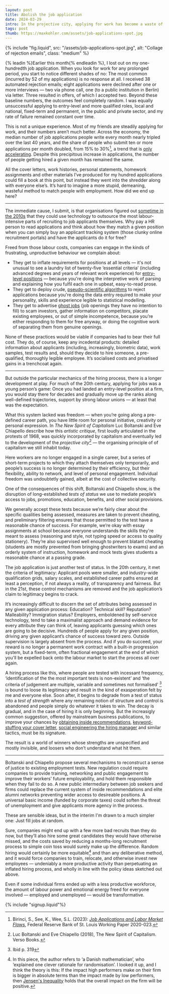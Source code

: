 ```yaml
---
layout: post
title: Abolish the job application
date: 2024-03-29
intro: In the projective city, applying for work has become a waste of everyone's time.
tags: post
thumb: https://maxkohler.com/assets/job-applications-spot.jpg
---
```


{% include "fig.liquid", src: "/assets/job-applications-spot.jpg", alt: "Collage of rejection emails", class: "medium" %}

{% leadin %}Earlier this month{% endleadin %}, I lost out on my one-hundredth job application. When you look for work for any prolonged period, you start to notice different shades of no: The most common (incurred by 52 of my applications) is no response at all. I received 38 automated rejection emails; eight applications were declined after one or more interviews — two via phone call, one (to a public institution in Berlin) via letter. Three resulted in offers, of which I accepted two. Beyond these baseline numbers, the outcomes feel completely random. I was equally unsuccessful applying to entry-level and more qualified roles, local and national, fixed-term and permanent, in the public and private sector, and my rate of failure remained constant over time.

This is not a unique experience. Most of my friends are steadily applying for work, and their numbers aren’t much better. Across the economy, the median number of job applications people write every month nearly tripled over the last 40 years, and the share of people who submit ten or more applications per month doubled, from 15% to 30%[^1], a trend that is [only accelerating](https://time.com/6287012/why-finding-job-is-difficult/). Despite this precipitous increase in applications, the number of people getting hired a given month has remained the same.

All the cover letters, work histories, personal statements, homework assignments and other materials I’ve produced for my hundred applications could fill a book at this point, but instead they went into the shredder along with everyone else’s. It’s hard to imagine a more stupid, demeaning, wasteful method to match people with employment. How did we end up here?

---

The immediate cause, I submit, is that organisations figured out [sometime in the 2010s](https://web.archive.org/web/20221031173323/https://www.wsj.com/articles/SB10001424052970204624204577178941034941330) that they could use technology to outsource the most labour-intensive parts of recruiting to job applicants themselves. Why pay a HR person to read applications and think about how they match a given position when you can simply buy an applicant tracking system (those clunky online recruitment portals) and have the applicants do it for free?

Freed from those labour costs, companies can engage in the kinds of frustrating, unproductive behaviour we complain about:

- They get to inflate requirements for positions at all levels — it's not unusual to see a laundry list of twenty-five ‘essential criteria’ (including advanced degrees and years of relevant work experience) for [entry-level positions](https://www.bbc.com/worklife/article/20210916-why-inexperienced-workers-cant-get-entry-level-jobs) — because you're doing the interpretive work of parsing and explaining how you fulfil each one in upbeat, easy-to-read prose.
- They get to deploy crude, [pseudo-scientific algorithms](https://www.theguardian.com/us-news/2022/may/11/artitifical-intelligence-job-applications-screen-robot-recruiters) to reject applications because you're doing the data entry required to make your personality, skills and experience legible to statistical modelling.
- They get to advertise [ghost jobs](https://www.ft.com/content/b66d20c3-7f9a-4649-925c-3b4bb56fed93) (job openings they have no intention to fill) to scam investors, gather information on competitors, placate existing employees, or out of simple incompetence, because you’re either responding to them for free anyway, or doing the cognitive work of separating them from genuine openings.

None of these practices would be viable if companies had to bear their full cost. They do, of course, keep any incedental products: detailed information about applicants (including, increasingly, biometric data), work samples, test results and, should they decide to hire someone, a pre-qualified, thoroughly legible employee. It’s socialised costs and privatised gains in a trenchcoat again.

---

But outside the particular mechanics of the hiring process, there is a longer development at play. For much of the 20th century, applying for jobs was a young person’s game: Once you had landed an entry-level position at a firm, you would stay there for decades and gradually move up the ranks along well-defined trajectories, support by strong labour unions — at least that was the expectation.

What this system lacked was freedom — when you’re going along a pre-defined career path, you have little room for personal initiative, creativity or personal expression. In _The New Spirit of Capitalism_ Luc Boltanski and Eve Chiapello describe how this _artistic critique_, first loudly articulated in the protests of 1968, was quickly incorporated by capitalism and eventually led to the development of the _projective city_[^2] — the organising principle of of capitalism we still inhabit today.

Here workers are no longer engaged in a single career, but a series of short-term projects to which they attach themselves only temporarily, and people’s success is no longer determined by their efficiency, but their flexibility, ability to network, and level of personal engagement. Individual freedom was undoubtetly gained, albeit at the cost of collective security.

One of the consequences of this shift, Boltanski and Chiapello show, is the disruption of long-established _tests of status_ we use to mediate people’s access to jobs, promotions, education, benefits, and other social provisions.

We generally accept these tests because we’re fairly clear about the specific qualities being assessed, measures are taken to prevent cheating, and preliminary filtering ensures that those permitted to the test have a reasonable chance of success. For example, we’re okay with essay assignments at school because everyone understands the skills they're meant to assess (reasoning and style, not typing speed or access to quality stationery). They’re also supervised well enough to prevent blatant cheating (students are mostly prevented from bringing ghostwriters to exams) and an orderly system of instruction, homework and mock tests gives students a reasonable chance at a passing grade.

The job application is just another test of status. In the 20th century, it met the criteria of legitimacy: Applicant pools were smaller, and industry-wide qualification grids, salary scales, and established career paths ensured at least a perception, if not always a reality, of transparency and fairness. But in the 21st, these control mechanisms are removed and the job application’s claim to legitimacy begins to crack.

It’s increasingly difficult to discern the set of attributes being assessed in any given application process: Education? Technical skill? Reputation? Malleability? Immigration status? Employers, emboldened by self-service technology, tend to take a maximalist approach and demand evidence for every attribute they can think of, leaving applicants guessing which ones are going to be decisive. Hundreds of people apply for any given position, driving any given applicant’s chance of success toward zero. Outside supervision is largely absent from the process. And if you do succeed, your reward is no longer a permanent work contract with a built-in progression system, but a fixed-term, often fractional engagement at the end of which you'll be expelled back onto the labour market to start the process all over again.

A hiring process like this, where people are tested with incessant frequency, ‘identification of the the most important tests is non-existent’ and ‘the criteria of judgement are multiple, variable and sometimes not formalised’ [^3] is bound to loose its legitimacy and result in the kind of exasperation felt by me and everyone else. Soon after, it begins to degrade from a test of status into a _test of strength_ where any remaining notion of structure and control is abandoned and people simply do whatever it takes to win. The decay is gradual, and in the case of hiring it is only beginning. But the increasigly common suggestion, offered by mainstream business publications, to improve your chances by [obtaining inside recommendations](https://www.forbes.com/sites/forbescoachescouncil/2019/10/22/applying-online-how-to-improve-your-odds-of-landing-the-interview/), [keyword-stuffing your cover letter](https://www.indeed.com/career-advice/resumes-cover-letters/cover-letter-keywords), [social engineering the hiring manager](https://hbr.org/2020/11/4-ways-to-follow-up-after-a-job-interview) and similar tactics, must be its signature.

The result is a world of winners whose strengths are unspecified and mostly invisible, and loosers who don’t understand what hit them.

---

Boltanski and Chiapello propose several mechanisms to reconstruct a sense of justice to existing employment tests. New regulation could require companies to provide training, networking and public engagement to improve their workers’ future employability, and hold them responsible when they fail to do so. A new public intermediary between job seekers and firms could replace the current system of inside recommendations and elite alumni networks preventing wider access to desireable positions. A universal basic income (funded by corporate taxes) could soften the threat of unemployment and give applicants more agency in the process.

These are sensible ideas, but in the interim I'm drawn to a much simpler one: Just fill jobs at random.

Sure, companies might end up with a few more bad recruits than they do now, but they’ll also hire some great candidates they would have otherwise missed, and the costs saved by reducing a months-long recruitment process to simple coin toss would surely make up the difference. Random hiring would certainly be more equitable[^4] and than any deliberative method, and it would force companies to train, relocate, and otherwise invest new employees — undeniably a more productive activity than perpetuating an inflated hiring process, and wholly in line with the policy ideas sketched out above.

Even if some individual firms ended up with a less productive workforce, the amount of labour power and emotional energy freed for everyone involved — employed and unemployed — would be transformative.

{% include "signup.liquid"%}

[^1]: Birinci, S., See, K., Wee, S.L. (2023): _[Job Applications and Labor Market Flows](https://research.stlouisfed.org/wp/more/2020-023)_, Federal Reserve Bank of St. Louis Working Paper 2020-023.
[^2]: Luc Boltanski and Eve Chiapello (2018), The New Spirit of Capitalism. Verso Books.
[^3]: Ibid p. 319
[^4]: In this piece, the author refers to ‘a Danish mathematician’, who ‘explained one clever rationale for randomisation’. I looked it up, and I think the theory is this: If the impact high performers make on their firm is bigger in absolute terms than the impact made by low performers, then [Jensen's Inequality](https://machinelearningmastery.com/a-gentle-introduction-to-jensens-inequality/) holds that the overall impact on the firm will be positive.
